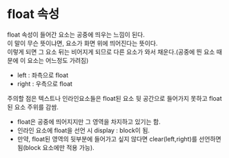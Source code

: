 # float 속성

float 속성이 들어간 요소는 공중에 띄우는 느낌이 된다.  
이 말이 무슨 뜻이냐면, 요소가 화면 위에 띄어진다는 뜻이다.  
이렇게 되면 그 요소 뒤는 비어지게 되므로 다른 요소가 와서 채운다.(공중에 띈 요소 때문에 이 요소는 어느정도 가려짐)  

- left : 좌측으로 float
- right : 우측으로 float  

주의할 점은 텍스트나 인라인요소들은 float된 요소 뒷 공간으로 들어가지 못하고 float된 요소 주위를 감쌈.

- float은 공중에 띄어지지만 그 영역을 차지하고 있기는 함.
- 인라인 요소에 float을 선언 시 display : block이 됨.
- 만약, float된 영역의 뒷부분에 들어가고 싶지 않다면 clear(left,right)를 선언하면 됨(block 요소에만 적용 가능).